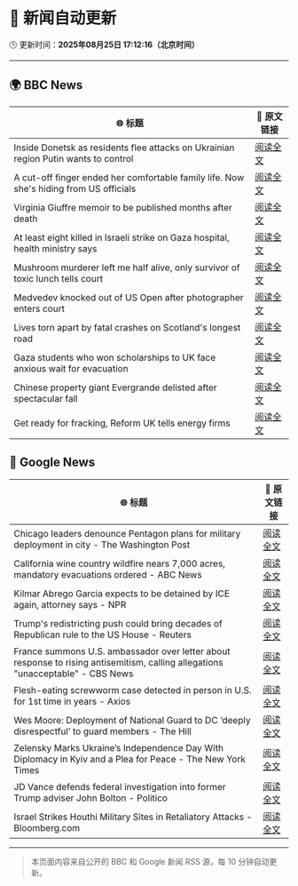 # 🧠 新闻自动更新

🕒 更新时间：**2025年08月25日 17:12:16（北京时间）**

---

## 🌍 BBC News

| 🌐 标题 | 🔗 原文链接 |
|--------|-------------|
| Inside Donetsk as residents flee attacks on Ukrainian region Putin wants to control | [阅读全文](https://www.bbc.com/news/articles/c209yn1ygz6o?at_medium=RSS&at_campaign=rss) |
| A cut-off finger ended her comfortable family life. Now she's hiding from US officials | [阅读全文](https://www.bbc.com/news/articles/cvg4kd385e4o?at_medium=RSS&at_campaign=rss) |
| Virginia Giuffre memoir to be published months after death | [阅读全文](https://www.bbc.com/news/articles/c2djy7048pdo?at_medium=RSS&at_campaign=rss) |
| At least eight killed in Israeli strike on Gaza hospital, health ministry says | [阅读全文](https://www.bbc.com/news/articles/cp89rp48246o?at_medium=RSS&at_campaign=rss) |
| Mushroom murderer left me half alive, only survivor of toxic lunch tells court | [阅读全文](https://www.bbc.com/news/articles/cp8zr04wzz9o?at_medium=RSS&at_campaign=rss) |
| Medvedev knocked out of US Open after photographer enters court | [阅读全文](https://www.bbc.com/sport/tennis/articles/c0qly4k97q0o?at_medium=RSS&at_campaign=rss) |
| Lives torn apart by fatal crashes on Scotland's longest road | [阅读全文](https://www.bbc.com/news/articles/c70xn6pnx0go?at_medium=RSS&at_campaign=rss) |
| Gaza students who won scholarships to UK face anxious wait for evacuation | [阅读全文](https://www.bbc.com/news/articles/cx2x16y2ppro?at_medium=RSS&at_campaign=rss) |
| Chinese property giant Evergrande delisted after spectacular fall | [阅读全文](https://www.bbc.com/news/articles/c14g7r44566o?at_medium=RSS&at_campaign=rss) |
| Get ready for fracking, Reform UK tells energy firms | [阅读全文](https://www.bbc.com/news/articles/c74172wlezwo?at_medium=RSS&at_campaign=rss) |

## 📰 Google News

| 🌐 标题 | 🔗 原文链接 |
|--------|-------------|
| Chicago leaders denounce Pentagon plans for military deployment in city - The Washington Post | [阅读全文](https://news.google.com/rss/articles/CBMiiwFBVV95cUxOTDJhZG1HZHdTZVhRLWZDbjlfVmp4ZDJMY1pDbnlmSzlkRTI3V3VjclZwUndNX1RwOWNLZmExWHY5d21mOFJoMjlzY3k0Z3V4NXlYUkJVNDlPZEp3Z3pSWVJ2dTFqWk9XcGpJamYxM1dpUjYxRWY3dElGZXFCblpUcW1DanF0MlJ4aThJ?oc=5) |
| California wine country wildfire nears 7,000 acres, mandatory evacuations ordered - ABC News | [阅读全文](https://news.google.com/rss/articles/CBMingFBVV95cUxNeFZsdzRUX2ttb3VMVE1XQzBITHRNNmJBeVBGZVUxckIzUDdzVTF4TVBvYnhBdVY5TFlLNGlFZkFEUUQ5bEkyUF9UNldpbHpRQVFqTjJ5Qy05Q2NMcXhEekxyNWVnWHh2T1NOMzBmemxiZjBtbENvd1dIeHpic3UtczF3TmJRQWt3TTBvQnd0MXdxNTcxN183Wkh2WmNIUdIBowFBVV95cUxOU2pUYUVSS2FYdHhkSU5uaV81UWYxbFFaYk80c01sSnJ5SkRhd0NVaFI1MTJ1UVpSeDFBUUxwaDY4TmNaMnBrN2JIYWJURG5DaUE3Y0lSYnJ5eDBDd1BDV1MwTXNZcko0QjVKVl9jdFlubW1DcVBaR3kzUUI3NGlmMFhNZHFtM21zRUdMWVhTY3YxcE00ZGZxZ2d5d1ZVRVZGOUdZ?oc=5) |
| Kilmar Abrego Garcia expects to be detained by ICE again, attorney says - NPR | [阅读全文](https://news.google.com/rss/articles/CBMirwFBVV95cUxNQThWWmFRZkxfR3lhU2lNNFNCV0pxN3VKR3gzRkRKNzVINFpCRjM1WXpuZ010Y05SVDNtWVpSN1h3T2xNX052eTcyb0g0TGN2NFUxX1pmOVhtUXJNOGw1cG45UGVnMVNoNURPUENpN1VSc2JFOFEzR19JbEVzbUVLeU5yaWc3RlhNTm5vRnBWUUEzanVXUnN1SGpEcldMMHdLSUM2V2NZM09Kb1BJckpJ?oc=5) |
| Trump's redistricting push could bring decades of Republican rule to the US House - Reuters | [阅读全文](https://news.google.com/rss/articles/CBMitgFBVV95cUxNWjhra0pRc0FkM2pFYjRvRHJiQUtPdEVKRW1IM2gtSnpoTzBoQkpSSlhYdlAza291SHlYVnY3U2xPUzVWZkowOGNFXy1OV3YxU3Vibk4xUlp5SHVLcXYzYjJEVzN0bm4yQ2VwelFfX05meWNxWWd1Qjk0WlJ1Y1E3eExOLVlySHQ5TDZmNVpUN281Tmp0X3YtZzJpbEtYV3l4am9tMV9GN0Z1RU9BdXB5TW1salZBZw?oc=5) |
| France summons U.S. ambassador over letter about response to rising antisemitism, calling allegations "unacceptable" - CBS News | [阅读全文](https://news.google.com/rss/articles/CBMijwFBVV95cUxNZUVzZkctZGloOFJxV0swbGxSd2lpRVBrNHc0aWo5VmtvbElzUUQxdjNaSVFXdzFTQzIyVUdncWRURlQ2b1RCQTVlaEhPbWRuMnJtcExZYjZVZVM1bmdlelNSTXI0UEM1WTN3UThLNDE1d0hzUTh2MERSTnZLMGhmYlZFaUVSQVg1NV8zVFRqSdIBlAFBVV95cUxQckFwMldLNnB3U0JRUmUwckNMdGRCd0liWVhpVkotYi0yblhyYks0S0kyR2lKU0k4bW1LY0RVQ1hjd00zNGtLaUNjcGJteXliOWw5TzVfU3lMdGFkd0syMVFDOUdob3YzTkpmdllTOFdzN25Nc2tfVFV5YlB4eXRYR3FfZnZkT09rZW5vUnBtdldKRlRL?oc=5) |
| Flesh-eating screwworm case detected in person in U.S. for 1st time in years - Axios | [阅读全文](https://news.google.com/rss/articles/CBMijwFBVV95cUxOQ1lBOFdPdWphZ041M3BqTkZVR0dUV0YyUC1ybXFuOFVBdXhiVXB2NlVFZGtsbnZrZGxfVjVRcUFQQWpHd2lWMGlQbGpDS2d3dTQ2SGVJZGVUMldHX3plYmY4S2VhaVpJbWlRa212VjlTM3hQNkxUanZJZEpFdTlPNUFFdEVlblh0Q1NCTkZ6OA?oc=5) |
| Wes Moore: Deployment of National Guard to DC ‘deeply disrespectful’ to guard members - The Hill | [阅读全文](https://news.google.com/rss/articles/CBMihwFBVV95cUxPSE9acklrUU5KMWN2ZzFTWm9QS1FjWnY2TktpaFNJamFZWXNKZWh6LUdRckl1UHh0bFN6Mjgyd2pwR3RBVlpaRXN0M0V4NGRLM05lcWJlNTdfd1Byd2VTYzY1cEtpbHZQNGVHN2RYNXJlX09oaFM2V0I2RmgwWnVtcjVqMXVMVFnSAYwBQVVfeXFMUFN3czFLTGlWUzNkSHgwMDVYSXBfVHNDRnZMUVRXcU54MWlMYzMtMEhRUFU5b2lkZXpDODFvVW5XdnNhN2QwVTZ2dldmZVBNWDVlbHhXVDRRRVE0Z2FEcE9kYk1QN3VqVUpmLTk1NGVGTEdYT3VKZlcxejRDZ1BJdXRxNGlFYWxTbzAyQmU?oc=5) |
| Zelensky Marks Ukraine’s Independence Day With Diplomacy in Kyiv and a Plea for Peace - The New York Times | [阅读全文](https://news.google.com/rss/articles/CBMijwFBVV95cUxPbl9jX3NKSGJQR211eUxDajAxRkVkaGtSdzRrcDBDbE55WFVxTDFHYU5TcXpPSlN6bklVZVNHUDRZNkcybUt0Tl9sNTNLbGJ0Y0l4MUlud090RmZHZEM4YUpNSGFKaG9abWQ0TE8wQ3l0ay1TZ2ZXQkhuc2k0WEgyeTFoZnlFQXRTZDBCd2czQQ?oc=5) |
| JD Vance defends federal investigation into former Trump adviser John Bolton - Politico | [阅读全文](https://news.google.com/rss/articles/CBMiekFVX3lxTE9uTVEwV0lYdTI3ZzdLZVZCRG9mc1VkTzlsLUJ3T2tlX2lpYlVqdXVEa2RHZG1nZVU3V0dSeWJqUEs2VTBaTzIzV3BDanpoUkRVRnlBaFFmVHZIbnNUVXAtc01uUGYtb0xKbjBBOVNMZjJJNVRtbHEtdjVn?oc=5) |
| Israel Strikes Houthi Military Sites in Retaliatory Attacks - Bloomberg.com | [阅读全文](https://news.google.com/rss/articles/CBMirwFBVV95cUxNQXBZdWdMakt2bDh5QnBnV09uTDJLR0V5SDNQRTI3N2w2STdJQWZsdEZva1UxbHNoRmQtWm0wVXZEUUF3SkkwTUdabVIzay16OHRPa0FuUGVxRGJTeW0tNnJPeDkyWGJidnlhaHZzRFBGd1BqNFE5NnRLaXVkRHhVX3FxSHdqWlhmek5Qa0N2ZmZUQmFkY09ZdS1PaFEtT1RaMlAyNkR0aF9Rc1otYUow?oc=5) |

---
> 本页面内容来自公开的 BBC 和 Google 新闻 RSS 源，每 10 分钟自动更新。